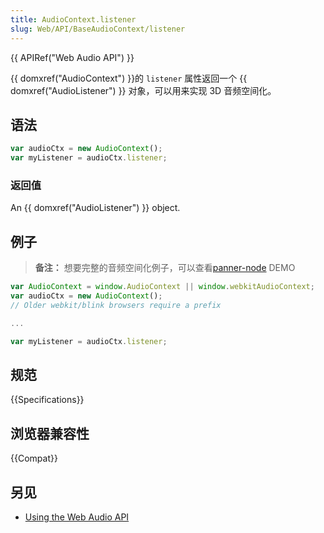 ```yaml
---
title: AudioContext.listener
slug: Web/API/BaseAudioContext/listener
---
```


{{ APIRef("Web Audio API") }}

{{ domxref("AudioContext") }}的 `listener` 属性返回一个 {{ domxref("AudioListener") }} 对象，可以用来实现 3D 音频空间化。

## 语法

```js
var audioCtx = new AudioContext();
var myListener = audioCtx.listener;
```

### 返回值

An {{ domxref("AudioListener") }} object.

## 例子

> **备注：** 想要完整的音频空间化例子，可以查看[panner-node](https://github.com/mdn/panner-node) DEMO

```js
var AudioContext = window.AudioContext || window.webkitAudioContext;
var audioCtx = new AudioContext();
// Older webkit/blink browsers require a prefix

...

var myListener = audioCtx.listener;
```

## 规范

{{Specifications}}

## 浏览器兼容性

{{Compat}}

## 另见

- [Using the Web Audio API](/zh-CN/docs/Web_Audio_API/Using_Web_Audio_API)
